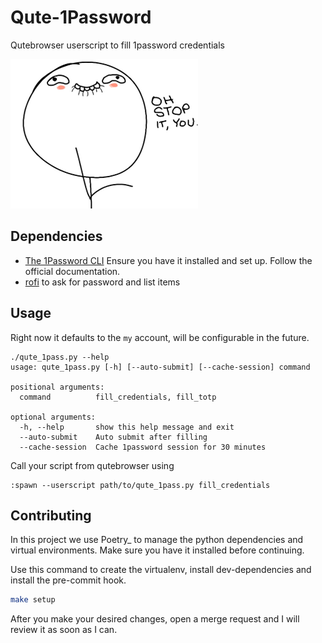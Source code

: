 # Qute-1Password

Qutebrowser userscript to fill 1password credentials

![Oh, stop it! you...](.readme/stopityou.png)

## Dependencies

- [The 1Password CLI](https://support.1password.com/command-line-getting-started/)
  Ensure you have it installed and set up. Follow the official documentation.
- [rofi](https://github.com/davatorium/rofi) to ask for password and list items

## Usage

Right now it defaults to the `my` account, will be configurable in the future.

```
./qute_1pass.py --help
usage: qute_1pass.py [-h] [--auto-submit] [--cache-session] command

positional arguments:
  command          fill_credentials, fill_totp

optional arguments:
  -h, --help       show this help message and exit
  --auto-submit    Auto submit after filling
  --cache-session  Cache 1password session for 30 minutes
```

Call your script from qutebrowser using

```
:spawn --userscript path/to/qute_1pass.py fill_credentials
```

## Contributing

In this project we use Poetry_ to manage the python dependencies and virtual environments. Make sure you have it installed before continuing.

Use this command to create the virtualenv, install dev-dependencies and
install the pre-commit hook.

``` bash
make setup
```

After you make your desired changes, open a merge request and I will review it as soon
as I can.
